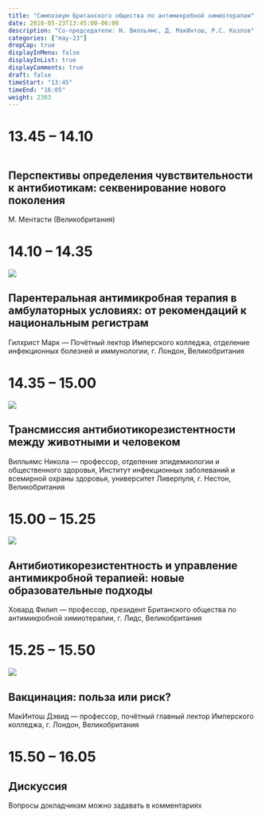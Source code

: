 ```yaml
---
title: "Симпозиум Британского общества по антимикробной химиотерапии"
date: 2018-05-23T13:45:00-06:00
description: "Со-председатели: Н. Вилльямс, Д. МакИнтош, Р.С. Козлов"
categories: ["may-23"]
dropCap: true
displayInMenu: false
displayInList: true
displayComments: true
draft: false
timeStart: "13:45"
timeEnd: "16:05"
weight: 2303
---
```


<div class="card-container">
    <div class="event-card" >
        <div class="card-time-container-person">
            <h1>13.45 – 14.10</h1>
        </div>
        <div class="card-img-container-person">
            <picture>
                <img src="" class="card-img-person">
            </picture>
        </div>
        <div class="card-body-person">
            <h2 class="card-title">Перспективы определения чувствительности к антибиотикам: секвенирование нового поколения</h2>
            <p class="card-text">M. Ментасти (Великобритания)</p>
        </div>
    </div>
    <div class="event-card" >
        <div class="card-time-container-person">
            <h1>14.10 – 14.35</h1>
        </div>
        <div class="card-img-container-person">
            <picture>
                <img src="https://pp.userapi.com/c855332/v855332166/3ea13/8xFDWx_6eLw.jpg" class="card-img-person">
            </picture>
        </div>
        <div class="card-body-person">
            <h2 class="card-title">Парентеральная антимикробная терапия в амбулаторных условиях: от рекомендаций к национальным регистрам</h2>
            <p class="card-text">Гилхрист Марк — Почётный лектор Имперского колледжа, отделение инфекционных болезней и иммунологии, г. Лондон, Великобритания</p>
        </div>
    </div>
    <div class="event-card" >
        <div class="card-time-container-person">
            <h1>14.35 – 15.00</h1>
        </div>
        <div class="card-img-container-person">
            <picture>
                <img src="https://pp.userapi.com/c855332/v855332166/3eaf3/CAB_PZvYVhg.jpg" class="card-img-person">
            </picture>
        </div>
        <div class="card-body-person">
            <h2 class="card-title">Трансмиссия антибиотикорезистентности между животными и человеком</h2>
            <p class="card-text">Вилльямс Никола — профессор, отделение эпидемиологии и общественного здоровья, Институт инфекционных заболеваний и всемирной охраны здоровья, университет Ливерпуля, г. Нестон, Великобритания</p>
        </div>
    </div>
    <div class="event-card" >
        <div class="card-time-container-person">
            <h1>15.00 – 15.25</h1>
        </div>
        <div class="card-img-container-person">
            <picture>
                <img src="https://pp.userapi.com/c855332/v855332166/3e9ab/3dvR5CTph8M.jpg" class="card-img-person">
            </picture>
        </div>
        <div class="card-body-person">
            <h2 class="card-title">Антибиотикорезистентность и управление антимикробной терапией: новые образовательные подходы</h2>
            <p class="card-text">Ховард Филип — профессор, президент Британского общества по антимикробной химиотерапии, г. Лидс, Великобритания</p>
        </div>
    </div>
    <div class="event-card" >
        <div class="card-time-container-person">
            <h1>15.25 – 15.50</h1>
        </div>
        <div class="card-img-container-person">
            <picture>
                <img src="https://pp.userapi.com/c855332/v855332166/3ea43/Fi5gXnYPMIA.jpg" class="card-img-person">
            </picture>
        </div>
        <div class="card-body-person">
            <h2 class="card-title">Вакцинация: польза или риск?</h2>
            <p class="card-text">МакИнтош Дэвид — профессор, почётный главный лектор Имперского колледжа, г. Лондон, Великобритания</p>
        </div>
    </div>
      <div class="event-card" >
        <div class="card-time-container-person-no-picture">
            <h1>15.50 – 16.05</h1>
        </div>
        <div class="card-body-person">
            <h2 class="card-title">Дискуссия</h2>
            <p class="card-text">Вопросы докладчикам можно задавать в комментариях</p>
        </div>
    </div>
</div>
